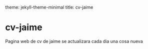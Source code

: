 theme: jekyll-theme-minimal
title: cv-jaime
# cv-jaime
Pagina web de cv de jaime se actualizara cada dia una cosa nueva
